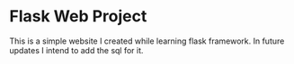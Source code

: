 # Flask Web Project

This is a simple website I created while learning flask framework.
In future updates I intend to add the sql for it. 
